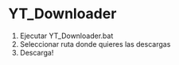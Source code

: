 # YT_Downloader

1. Ejecutar YT_Downloader.bat
2. Seleccionar ruta donde quieres las descargas
3. Descarga!